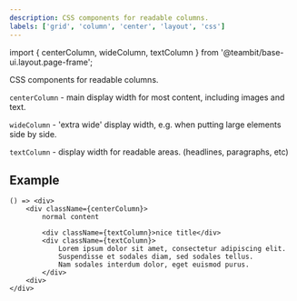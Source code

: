 ```yaml
---
description: CSS components for readable columns.
labels: ['grid', 'column', 'center', 'layout', 'css']
---
```


import { centerColumn, wideColumn, textColumn } from '@teambit/base-ui.layout.page-frame';

CSS components for readable columns.

`centerColumn` - main display width for most content, including images and text.

`wideColumn` - 'extra wide' display width, e.g. when putting large elements side by side.

`textColumn` - display width for readable areas. (headlines, paragraphs, etc)

## Example

```tsx live=true
() => <div>
	<div className={centerColumn}>
		normal content
		
		<div className={textColumn}>nice title</div>
		<div className={textColumn}>
			Lorem ipsum dolor sit amet, consectetur adipiscing elit.
			Suspendisse et sodales diam, sed sodales tellus.
			Nam sodales interdum dolor, eget euismod purus.
		</div>
	<div>
</div>
```
